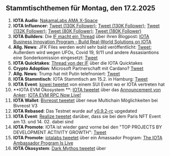 ## Stammtischthemen für Montag, den 17.2.2025

1. **IOTA Audio**: [NakamaLabs AMA X-Space](https://x.com/Nakama_Labs/status/1886783322602303687)
2. **IOTA Influencer**: [Tweet (130K Follower)](https://x.com/HedgehogTrader/status/1889020323598590235); [Tweet (130K Follower)](https://x.com/KongBTC/status/1888906622694498623); [Tweet (132K Follower)](https://x.com/blackbeardXBT/status/1888997992738275368); [Tweet (80K Follower)](https://x.com/blazing420s/status/1889237793832136870); [Tweet (180K Follower)](https://x.com/CryptoDaku_/status/1890006085781836231)
3. **IOTA Builders**: Die [IF macht ein Thread](https://x.com/iota/status/1889313451752718719) über ihren Blogpost: [IOTA Business Innovation Program - Build Real-World Solutions on IOTA](https://blog.iota.org/iota-business-innovation-program/)
4. **Allg. News**: JFK Files werden wohl sehr bald veröffentlicht: [Tweet](https://x.com/libsoftiktok/status/1889411775696896438); Außerdem wird wegen UFOs, Covid 19, 9/11 und andere Assasiantions eine Sonderkomission eingesetzt: [Tweet](https://x.com/bennyjohnson/status/1889408318357098668)
5. **IOTA Quicktakes**: [Thread von der IF](https://x.com/iota/status/1889373989765517494) über die IOTA Quicktakes
6. **Crypto Adoption**: Microsoft Partnerschaft mit Cardano? [Tweet](https://x.com/MinswapIntern/status/1889267803884048674)
7. **Allg. News**: Trump hat mit Putin telefnoniert: [Tweet](https://x.com/MitAktien/status/1889727498423844962)
8. **IOTA Stammtisch**: IOTA Stammtisch am 15.2. in Hamburg: [Tweet](https://x.com/tangle_talk/status/1889748135951430018)
9. **IOTA Event**: [kowei tweetet](https://x.com/kowei1995/status/1889709777908903985) von einem SUI Event wo er IOTA vertreten hat
10. **IOTA EVM Ökosystem **: [IOTA tweetet](https://x.com/iota/status/1889966781780955334) über das [Announcement von Anker](https://x.com/ankr/status/1889974818457714916): [IOTA EVM RPC Now Live!](https://www.ankr.com/blog/iota-evm-rpc-now-live/)
11. **IOTA Wallet**: [Bivreost tweetet](https://x.com/bivreost/status/1889972010056626398) über neue Multichain Möglichkeiten bei Bivreost V3
12. **IOTA Rebased**: Das Testnet wurde auf [v0.9.2-rc](https://github.com/iotaledger/iota/releases/tag/v0.9.2-rc) upgedated
13. **IOTA Event**: [Realize tweetet](https://x.com/realizefinance/status/1889971545910747440) darüber, dass sie bei dem Paris NFT Event am 13. und 14. 02. dabei sind
14. **IOTA Promote**: IOTA ist wieder ganz vorne bei den "TOP PROJECTS BY DEVELOPMENT ACTIVITY GROWTH": [Tweet](https://x.com/chain_broker/status/1889721129108959392)
15. **IOTA Promote**: [iotalabs tweetet](https://x.com/iotalabs_/status/1889992723446538743) über ein Amassador Program: [The IOTA Ambassador Program Is Live](http://blog.iotalabs.io/the-iota-ambassador-program-is-live/)
16. **IOTA Ökosystem**: [Dark Mythos tweetet](https://x.com/DarkMythosIOTA/status/1890011864366473522) über 
